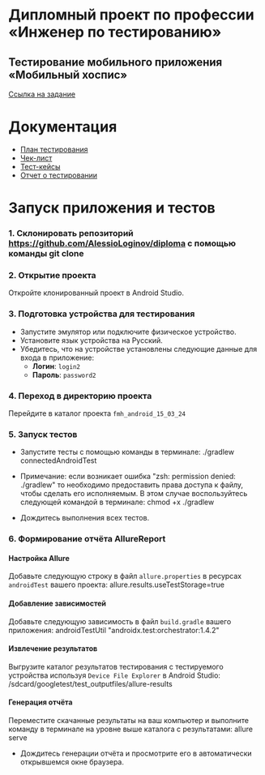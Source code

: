 # Дипломный проект по профессии «Инженер по тестированию»

## Тестирование мобильного приложения «Мобильный хоспис»

[Ссылка на задание](https://github.com/netology-code/qamid-diplom)

# Документация

- [План тестирования](https://github.com/AlessioLoginov/diploma/blob/master/Plan.md)
- [Чек-лист](https://docs.google.com/spreadsheets/d/1gTjyUHkcQfmJK7_jNAA6gCGzWxkf2OGuMRAAZf1uhoo/edit?usp=sharing)
- [Тест-кейсы](https://docs.google.com/spreadsheets/d/18EOriyNmkvxDnbUzjyPIR86qTo1irk1DnD3H78v5dFk/edit?usp=sharing)
- [Отчет о тестировании]()

# Запуск приложения и тестов

### 1. Склонировать репозиторий https://github.com/AlessioLoginov/diploma с помощью команды git clone

### 2. Открытие проекта

Откройте клонированный проект в Android Studio.

### 3. Подготовка устройства для тестирования

- Запустите эмулятор или подключите физическое устройство.
- Установите язык устройства на Русский.
- Убедитесь, что на устройстве установлены следующие данные для входа в приложение:
  - **Логин**: `login2`
  - **Пароль**: `password2`

### 4. Переход в директорию проекта

Перейдите в каталог проекта `fmh_android_15_03_24`

### 5. Запуск тестов

- Запустите тесты с помощью команды в терминале: ./gradlew connectedAndroidTest
- Примечание: если возникает ошибка "zsh: permission denied: ./gradlew" то необходимо предоставить права доступа к файлу, чтобы сделать его исполняемым. В этом случае воспользуйтесь следующей командой в терминале: chmod +x ./gradlew

- Дождитесь выполнения всех тестов.

### 6. Формирование отчёта AllureReport

#### Настройка Allure

Добавьте следующую строку в файл `allure.properties` в ресурсах `androidTest` вашего проекта: allure.results.useTestStorage=true

#### Добавление зависимостей

Добавьте следующую зависимость в файл `build.gradle` вашего приложения: androidTestUtil "androidx.test:orchestrator:1.4.2"

#### Извлечение результатов

Выгрузите каталог результатов тестирования с тестируемого устройства используя `Device File Explorer` в Android Studio: /sdcard/googletest/test_outputfiles/allure-results

#### Генерация отчёта

Переместите скачанные результаты на ваш компьютер и выполните команду в терминале на уровне выше каталога с результатами: allure serve

- Дождитесь генерации отчёта и просмотрите его в автоматически открывшемся окне браузера.
